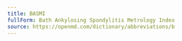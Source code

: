 ```yaml
---
title: BASMI
fullForm: Bath Ankylosing Spondylitis Metrology Index
source: https://openmd.com/dictionary/abbreviations/b
---
```

